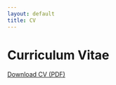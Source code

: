```yaml
---
layout: default
title: CV
---
```


# Curriculum Vitae

[Download CV (PDF)](assets/Premnath_cv.pdf)

